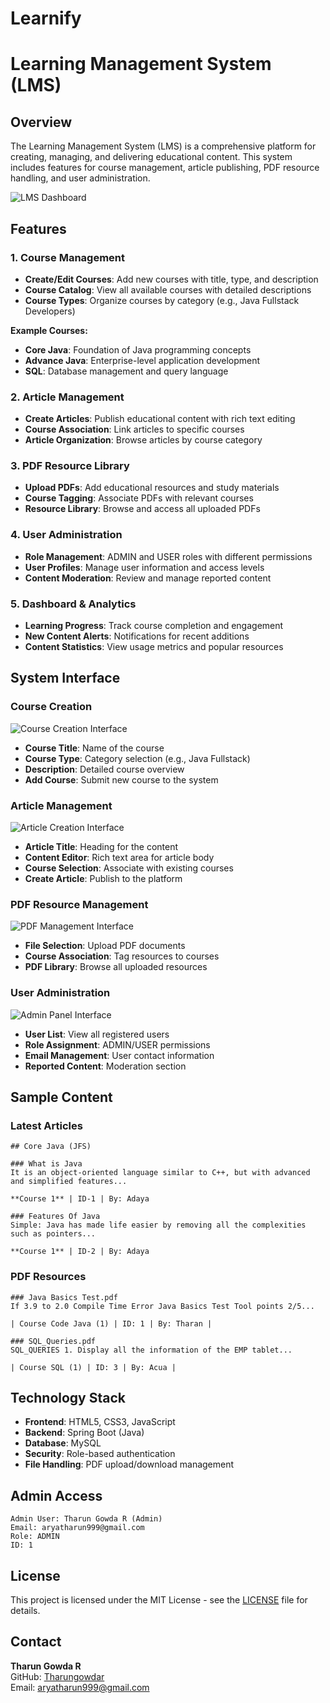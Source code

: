 # Learnify
# Learning Management System (LMS)

## Overview
The Learning Management System (LMS) is a comprehensive platform for creating, managing, and delivering educational content. This system includes features for course management, article publishing, PDF resource handling, and user administration.

![LMS Dashboard](https://via.placeholder.com/800x400?text=LMS+Dashboard+Overview)

## Features

### 1. Course Management
- **Create/Edit Courses**: Add new courses with title, type, and description
- **Course Catalog**: View all available courses with detailed descriptions
- **Course Types**: Organize courses by category (e.g., Java Fullstack Developers)

**Example Courses:**
- **Core Java**: Foundation of Java programming concepts
- **Advance Java**: Enterprise-level application development
- **SQL**: Database management and query language

### 2. Article Management
- **Create Articles**: Publish educational content with rich text editing
- **Course Association**: Link articles to specific courses
- **Article Organization**: Browse articles by course category

### 3. PDF Resource Library
- **Upload PDFs**: Add educational resources and study materials
- **Course Tagging**: Associate PDFs with relevant courses
- **Resource Library**: Browse and access all uploaded PDFs

### 4. User Administration
- **Role Management**: ADMIN and USER roles with different permissions
- **User Profiles**: Manage user information and access levels
- **Content Moderation**: Review and manage reported content

### 5. Dashboard & Analytics
- **Learning Progress**: Track course completion and engagement
- **New Content Alerts**: Notifications for recent additions
- **Content Statistics**: View usage metrics and popular resources

## System Interface

### Course Creation
![Course Creation Interface](https://via.placeholder.com/600x400?text=Course+Creation+Screen)
- **Course Title**: Name of the course
- **Course Type**: Category selection (e.g., Java Fullstack)
- **Description**: Detailed course overview
- **Add Course**: Submit new course to the system

### Article Management
![Article Creation Interface](https://via.placeholder.com/600x400?text=Article+Management)
- **Article Title**: Heading for the content
- **Content Editor**: Rich text area for article body
- **Course Selection**: Associate with existing courses
- **Create Article**: Publish to the platform

### PDF Resource Management
![PDF Management Interface](https://via.placeholder.com/600x400?text=PDF+Resource+Manager)
- **File Selection**: Upload PDF documents
- **Course Association**: Tag resources to courses
- **PDF Library**: Browse all uploaded resources

### User Administration
![Admin Panel Interface](https://via.placeholder.com/600x400?text=Admin+Panel)
- **User List**: View all registered users
- **Role Assignment**: ADMIN/USER permissions
- **Email Management**: User contact information
- **Reported Content**: Moderation section

## Sample Content

### Latest Articles
```
## Core Java (JFS)

### What is Java
It is an object-oriented language similar to C++, but with advanced and simplified features...

**Course 1** | ID-1 | By: Adaya

### Features Of Java
Simple: Java has made life easier by removing all the complexities such as pointers...

**Course 1** | ID-2 | By: Adaya
```

### PDF Resources
```
### Java Basics Test.pdf
If 3.9 to 2.0 Compile Time Error Java Basics Test Tool points 2/5...

| Course Code Java (1) | ID: 1 | By: Tharan |

### SQL_Queries.pdf
SQL_QUERIES 1. Display all the information of the EMP tablet...

| Course SQL (1) | ID: 3 | By: Acua |
```

## Technology Stack
- **Frontend**: HTML5, CSS3, JavaScript
- **Backend**: Spring Boot (Java)
- **Database**: MySQL
- **Security**: Role-based authentication
- **File Handling**: PDF upload/download management

## Admin Access
```
Admin User: Tharun Gowda R (Admin)
Email: aryatharun999@gmail.com
Role: ADMIN
ID: 1
```

## License
This project is licensed under the MIT License - see the [LICENSE](LICENSE) file for details.

## Contact
**Tharun Gowda R**  
GitHub: [Tharungowdar](github.com/Tharungowdar)  
Email: aryatharun999@gmail.com
